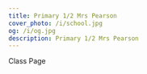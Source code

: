 ```yaml
---
title: Primary 1/2 Mrs Pearson
cover_photo: /i/school.jpg
og: /i/og.jpg
description: Primary 1/2 Mrs Pearson
---
```

Class Page